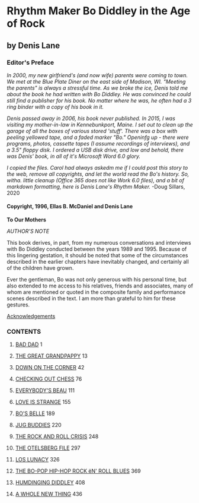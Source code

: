 # Rhythm Maker Bo Diddley in the Age of Rock
## by Denis Lane

### Editor's Preface
*In 2000, my new girlfriend's (and now wife) parents were coming to town.  We met at the Blue Plate Diner on the east side of Madison, WI.  "Meeting the parents" is always a stressful time.  As we broke the ice, Denis told me about the book he had written with Bo Diddley.  He was convinced he could still find a publisher for his book.  No matter where he was, he often had a 3 ring binder with a copy of his book in it.*

*Denis passed away in 2006, his book never published.  In 2015, I was visiting my mother-in-law in Kennebunkport, Maine. I set out to clean up the garage of all the boxes of various stored 'stuff'.  There was a box with peeling yellowed tape, and a faded marker "Bo."  Openinfg up - there were programs, photos, cassette tapes (I assume recordings of interviews), and a 3.5" floppy disk.  I ordered a USB disk drive, and low and behold, there was Denis' book, in all of it's Microsoft Word 6.0 glory.*

*I copied the files. Carol had always askedm me if I could post this story to the web, remove all copyrights, and let the world read the Bo's history.  So, witha. little cleanup (Office 365 does not like Work 6.0 files), and a bit of markdown formatting, here is Denis Lane's Rhythm Maker.*
-Doug Sillars, 2020



#### Copyright, 1996, Ellas B. McDaniel and Denis Lane






**To Our Mothers**



*AUTHOR'S NOTE*


This book derives, in part, from my numerous conversations and interviews with Bo Diddley conducted between the years 1989 and 1995.  Because of this lingering gestation, it should be noted that some of the circumstances described in the earlier chapters have inevitably changed, and certainly all of the children have grown.

Ever the gentleman, Bo was not only generous with his personal time, but also extended to me access to his relatives, friends and associates, many of whom are mentioned or quoted in the composite family and performance scenes described in the text.  I am more than grateful to him for these gestures.


[Acknowledgements](acknowlegements.md)

### CONTENTS


1. [BAD DAD](chapter1.md)					  1

2. [THE GREAT GRANDPAPPY](chapter2.md)					 13

3. [DOWN ON THE CORNER](chapter3.md)					 	 42

4. [CHECKING OUT CHESS](chapter4.md)					 	 76

5. [EVERYBODY'S BEAU](chapter5.md)						111

6. [LOVE IS STRANGE](chapter6.md)							155

7. [BO'S BELLE](chapter7.md)							189

8. [JUG BUDDIES](chapter8.md)								220

9. [THE ROCK AND ROLL CRISIS](chapter9.md)				248

10. [THE OTELSBERG FILE](chapter10.md)						297

11. [LOS LUNACY](chapter12.md)							326

12. [THE BO-POP HIP-HOP ROCK ëN' ROLL BLUES](chapter12.md)		369

13. [HUMDINGING DIDDLEY](chapter13.md)						408

14. [A WHOLE NEW THING](chapter14.md)						436



